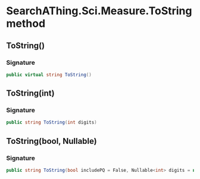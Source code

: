 # SearchAThing.Sci.Measure.ToString method
## ToString()
### Signature
```csharp
public virtual string ToString()
```
## ToString(int)
### Signature
```csharp
public string ToString(int digits)
```
## ToString(bool, Nullable<int>)
### Signature
```csharp
public string ToString(bool includePQ = False, Nullable<int> digits = null)
```
